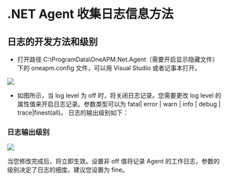 
# .NET Agent 收集日志信息方法

## 日志的开发方法和级别


* 打开路径 C:\ProgramData\OneAPM.Net.Agent（需要开启显示隐藏文件）下的 oneapm.config 文件，可以用 Visual Studio 或者记事本打开。

![](/images/collect1.png)

* 如图所示，当 log level 为 off 时，将关闭日志记录。您需要更改 log level 的属性值来开启日志记录。参数类型可以为 fatal| error | warn | info | debug | trace|finest(all)。
日志的输出级别如下：

### 日志输出级别

![](/images/collect2.png)

当您修改完成后，将立即生效。设置非 off 值将记录 Agent 的工作日志，参数的级别决定了日志的细度。建议您设置为 fine。